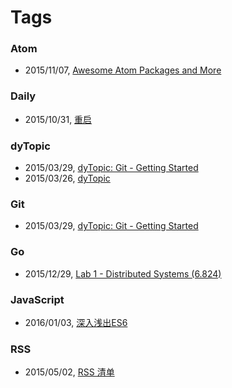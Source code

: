 Tags
===

### Atom

- 2015/11/07, [Awesome Atom Packages and More](#!/blog/2015/awesome-atom-packages-and-more)

### Daily

- 2015/10/31, [重启](#!/blog/2015/restart)

### dyTopic

- 2015/03/29, [dyTopic: Git - Getting Started](#!/blog/2015/git-getting-started-for-dy)
- 2015/03/26, [dyTopic](#!/blog/2015/dy-topic)

### Git

- 2015/03/29, [dyTopic: Git - Getting Started](#!/blog/2015/git-getting-started-for-dy)

### Go

- 2015/12/29, [Lab 1 - Distributed Systems (6.824)](#!/blog/2015/6.824-lab-1)

### JavaScript

- 2016/01/03, [深入浅出ES6](#!/blog/2016/es6-in-depth)

### RSS

- 2015/05/02, [RSS 清单](#!/blog/2015/my-rss-subscriptions)
